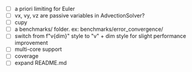 - [ ] a priori limiting for Euler
- [ ] vx, vy, vz are passive variables in AdvectionSolver?
- [ ] cupy
- [ ] a benchmarks/ folder. ex: benchmarks/error_convergence/
- [ ] switch from f"v{dim}" style to "v" + dim style for slight performance improvement
- [ ] multi-core support
- [ ] coverage
- [ ] expand README.md
